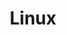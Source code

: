 ---
title: "Linux"
permalink: /programming/linux
layout: category
author_profile: true
sidebar_main: true
toc_sticky: true
toc_ads : true
taxonomy: Linux
---